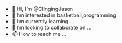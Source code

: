 - 👋 Hi, I’m @ClingingJason
- 👀 I’m interested in basketball,programming 
- 🌱 I’m currently learning ...
- 💞️ I’m looking to collaborate on ...
- 📫 How to reach me ...

<!---
ClingingJason/ClingingJason is a ✨ special ✨ repository because its `README.md` (this file) appears on your GitHub profile.
You can click the Preview link to take a look at your changes.
--->
